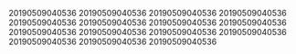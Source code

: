 20190509040536
20190509040536
20190509040536
20190509040536
20190509040536
20190509040536
20190509040536
20190509040536
20190509040536
20190509040536
20190509040536
20190509040536
20190509040536
20190509040536
20190509040536
